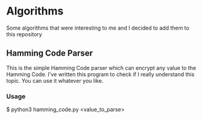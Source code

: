 # Algorithms
Some algorithms that were interesting to me and I decided to add them to this repository

## Hamming Code Parser

This is the simple Hamming Code parser which can encrypt any value to the Hamming Code. I've written this program to check if I really understand this topic. You can use it whatever you like.

### Usage
$ python3 hamming_code.py <value_to_parse>
